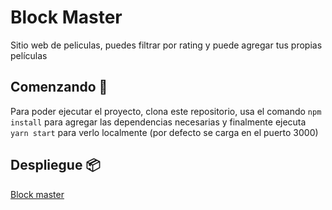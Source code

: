 # Block Master

Sitio web de peliculas, puedes filtrar por rating y puede agregar tus propias películas

## Comenzando 🚀

Para poder ejecutar el proyecto, clona este repositorio, usa el comando `npm install` para agregar las dependencias necesarias y finalmente ejecuta `yarn start` para verlo localmente (por defecto se carga en el puerto 3000)


## Despliegue 📦

[Block master](https://jhon-h.github.io/block-master)
